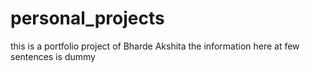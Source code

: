 # personal_projects
this is a portfolio project of Bharde Akshita
the information here at few sentences is dummy 
